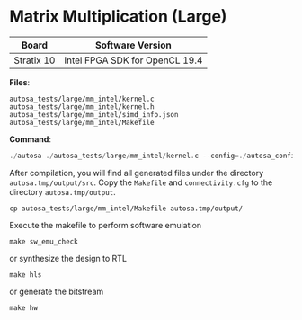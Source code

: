 # Matrix Multiplication (Large)

Board        | Software Version
-------------|-----------------
Stratix 10 | Intel FPGA SDK for OpenCL 19.4

__Files__:
```
autosa_tests/large/mm_intel/kernel.c
autosa_tests/large/mm_intel/kernel.h
autosa_tests/large/mm_intel/simd_info.json
autosa_tests/large/mm_intel/Makefile
```

__Command__:
```c
./autosa ./autosa_tests/large/mm_intel/kernel.c --config=./autosa_config/autosa_config.json --target=autosa_opencl --output-dir=./autosa.tmp/output --sa-sizes="{kernel[]->space_time[3];kernel[]->array_part[520,512,32];kernel[]->latency[40,32];kernel[]->simd[8]}" --simd-info=./autosa_tests/large/mm_intel/simd_info.json --host-serialize --loop-infinitize --double-buffer-style=0 --mem-port-map="{kernel[]->A[0];kernel[]->B[1];kernel[]->C[2]}"
```

After compilation, you will find all generated files under the directory `autosa.tmp/output/src`. Copy the `Makefile` and `connectivity.cfg` to the directory `autosa.tmp/output`.

```
cp autosa_tests/large/mm_intel/Makefile autosa.tmp/output/
```

Execute the makefile to perform software emulation
```
make sw_emu_check
```
or synthesize the design to RTL
```
make hls
```
or generate the bitstream
```
make hw
```